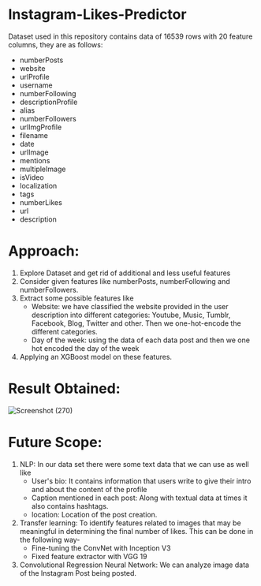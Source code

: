 # Instagram-Likes-Predictor
Dataset used in this repository contains data of 16539 rows with 20 feature columns, they are as follows:

* numberPosts  
* website  
* urlProfile  
* username  
* numberFollowing  
* descriptionProfile  
* alias  
* numberFollowers  
* urlImgProfile  
* filename  
* date  
* urlImage  
* mentions  
* multipleImage  
* isVideo  
* localization  
* tags  
* numberLikes  
* url  
* description  

# Approach:
 1) Explore Dataset and get rid of additional and less useful features
 2) Consider given features like numberPosts, numberFollowing and numberFollowers.
 3) Extract some possible features like 
     * Website: we have classified the website provided in the user description into different categories: Youtube, Music, Tumblr, Facebook, Blog, Twitter and other. Then we one-hot-encode the different categories.
     * Day of the week: using the data of each data post and then we one hot encoded the day of the week  
 4) Applying an XGBoost model on these features.
 
# Result Obtained:
   ![Screenshot (270)](https://user-images.githubusercontent.com/51761546/137395264-407e9fcd-7d59-4961-91aa-26ffb9bfb6e3.png)
   
# Future Scope:
  1) NLP: In our data set there were some text data that we can use as well like 
     * User's bio: It contains information that users write to give their intro and about the content of the profile
     * Caption mentioned in each post: Along with textual data at times it also contains hashtags.
     * location: Location of the post creation.
  3) Transfer learning: To identify features related to images that may be meaningful in determining the final number of likes. This can be done in the following way- 
     * Fine-tuning the ConvNet with Inception V3
     * Fixed feature extractor with VGG 19 
  4) Convolutional Regression Neural Network: We can analyze image data of the Instagram Post being posted.
  
